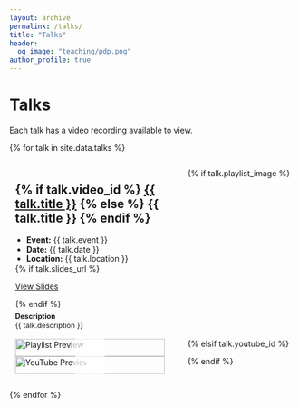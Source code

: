 ```yaml
---
layout: archive
permalink: /talks/
title: "Talks"
header:
  og_image: "teaching/pdp.png"
author_profile: true
---
```


# Talks

Each talk has a video recording available to view.

{% for talk in site.data.talks %}
<div class="talks-entry" style="margin-bottom: 2em;">
  <div class="talks-content">
    <h2>
      {% if talk.video_id %}
      <a href="{{ talk.video_id }}" target="_blank">{{ talk.title }}</a>
      {% else %}
      {{ talk.title }}
      {% endif %}
    </h2>
    <ul style="line-height: 1.2; padding-left: 20px; margin: 0;">
      <li><strong>Event:</strong> {{ talk.event }}</li>
      <li><strong>Date:</strong> {{ talk.date }}</li>
      <li><strong>Location:</strong> {{ talk.location }}</li>
    </ul>
    {% if talk.slides_url %}
    <p><a href="{{ talk.slides_url }}">View Slides</a></p>
    {% endif %}
    <p style="margin: 0.5em 0; line-height: 1.2; font-size: 0.9em;">
      <strong>Description</strong><br>{{ talk.description }}
    </p>
  </div>
  
  {% if talk.playlist_image %}
  <div class="talks-video">
    <a href="{{ talk.video_id }}" title="Watch Video" target="_blank">
      <img src="{{ talk.playlist_image }}" alt="Playlist Preview" style="width: 100%; height: auto; display: block; margin: 0 auto;">
      <div class="play-button-overlay">
        <svg width="64" height="64" viewBox="0 0 68 68" xmlns="http://www.w3.org/2000/svg">
          <mask id="mask{{ forloop.index }}" x="0" y="0" width="68" height="68" maskUnits="userSpaceOnUse">
            <rect x="0" y="0" width="68" height="68" fill="#ffffff"/>
            <polygon points="27,20 27,48 49,34" fill="#000000"/>
          </mask>
          <circle cx="34" cy="34" r="32" fill="rgba(255, 255, 255, 0.7)" mask="url(#mask{{ forloop.index }})"/>
          <polygon points="27,20 27,48 49,34" fill="#ffffff" mask="url(#mask{{ forloop.index }})"/>
        </svg>
      </div>
    </a>
  </div>
  {% elsif talk.youtube_id %}
  <div class="talks-video">
    <a href="http://www.youtube.com/watch?v={{ talk.youtube_id }}" title="Watch on YouTube" target="_blank">
      <img src="http://img.youtube.com/vi/{{ talk.youtube_id }}/0.jpg" alt="YouTube Preview" style="width: 100%; height: auto; display: block; margin: 0 auto;">
      <div class="play-button-overlay">
        <svg width="64" height="64" viewBox="0 0 68 68" xmlns="http://www.w3.org/2000/svg">
          <mask id="mask{{ forloop.index }}" x="0" y="0" width="68" height="68" maskUnits="userSpaceOnUse">
            <rect x="0" y="0" width="68" height="68" fill="#ffffff"/>
            <polygon points="27,20 27,48 49,34" fill="#000000"/>
          </mask>
          <circle cx="34" cy="34" r="32" fill="rgba(255, 255, 255, 0.7)" mask="url(#mask{{ forloop.index }})"/>
          <polygon points="27,20 27,48 49,34" fill="#ffffff" mask="url(#mask{{ forloop.index }})"/>
        </svg>
      </div>
    </a>
  </div>
  {% endif %}
</div>
{% endfor %}

<style>
.talks-entry {
  display: grid;
  grid-template-columns: 3fr 2fr; /* Adjusted for proper alignment */
  column-gap: 30px; /* Increased gap for more space between description and video */
  align-items: start;
  margin-bottom: 2em;
}

.talks-content, .talks-video {
  padding: 10px;
}

.talks-video {
  position: relative;
  padding-top: 0; /* Remove padding from the top for better alignment of the play button */
}

.talks-video a {
  display: block;
  position: relative;
}

.play-button-overlay {
  position: absolute;
  top: 50%;
  left: 50%;
  transform: translate(-50%, -50%);
  border-radius: 50%;
  display: flex;
  align-items: center;
  justify-content: center;
  cursor: pointer;
}

@media (max-width: 767px) {
  .talks-entry {
    grid-template-columns: 1fr; /* Single column on small screens */
  }

  .talks-video {
    order: 2;
    margin-top: 1em; /* Space between text and video on small screens */
  }

  .talks-video a {
    width: 100%; /* Full width on small screens */
  }
}
</style>
